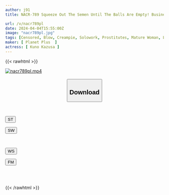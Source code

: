 ```yaml
---
author: j91
title: NACR-789 Squeeze Out The Semen Until The Balls Are Empty! Business Trip Oil Massage Kazusaki Kuno

url: /v/nacr789pl
date: 2024-04-04T15:55:00Z
image: "nacr789pl.jpg"
tags: [Censored, Blow, Creampie, Solowork, Prostitutes, Mature Woman, Lotion	]
maker: [ Planet Plus  ]
actress: [ Kuno Kazusa ]
---
```



{{< rawhtml >}}

<div class="video" data-videoid="7jDLGjb2gXhALda">
    <a href="javascript:;">
        <img src="/v/nacr789pl/nacr789pl.jpg" width="WIDTH" height="HEIGHT" alt="nacr789pl.mp4" loading="lazy">
    </a>
</div>

<script type="text/javascript" src="https://j91.asia/asset/on-demand-st.js"></script>

<br>
  <link rel="stylesheet" href="https://j91.asia/asset/bs5.css">
  
  <center>
  <button class="btn btn-primary" type="button" data-bs-toggle="collapse" data-bs-target=".multi-collapse" aria-expanded="false" aria-controls="multiCollapseExample1 multiCollapseExample2"><h2>Download</h2></button></center>
</p>
<div class="row">
  <div class="col">
    <div class="collapse multi-collapse" id="multiCollapseExample1">
      <div class="card card-body">
	      	      <br>
<div class="buttons">  
<p><a href="https://streamtape.to/v/7jDLGjb2gXhALda" target="_blank"><button class="btn-hover color-3"><i class="fa fa-download"></i> ST</button></a></p>
<p><a href="https://asnwish.com/44fbe4tpiu69" target="_blank"><button class="btn-hover color-2"><i class="fa fa-download"></i> SW</button></a></p></div>
    </div>
  </div>
</div>
  <div class="col">
    <div class="collapse multi-collapse" id="multiCollapseExample2">
      <div class="card card-body">
	      <br>
<div class="buttons">
<p><a href="https://wolfstream.tv/9acijcwqpvy1"><button class="btn-hover color-9"><i class="fa fa-download"></i> WS</button></a></p>
<p><a href="javascript:;"><button class="btn-hover color-8"><i class="fa fa-download"></i> FM</button></a></p></div>
<br><br>
      </div>
    </div>
  </div>
</div>

{{< /rawhtml >}}